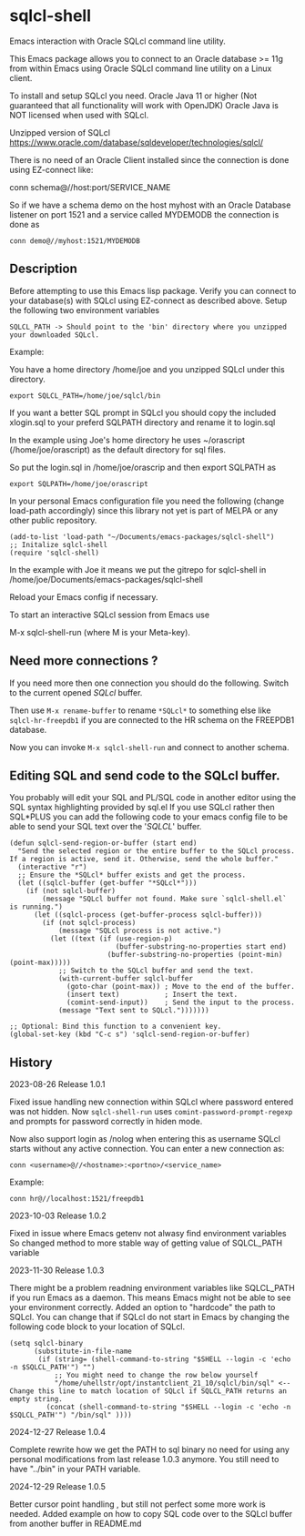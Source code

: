 # sqlcl-shell

Emacs interaction with Oracle SQLcl command line utility.


This Emacs package allows you to connect to an Oracle database >= 11g
from within Emacs using Oracle SQLcl command line utility on a Linux client.

To install and setup SQLcl you need.
Oracle Java 11 or higher (Not guaranteed that all functionality will work with OpenJDK)
Oracle Java is NOT licensed when used with SQLcl.

Unzipped version of SQLcl
https://www.oracle.com/database/sqldeveloper/technologies/sqlcl/

There is no need of an Oracle Client installed since the connection is done
using EZ-connect like: 

conn schema@//host:port/SERVICE_NAME

So if we have a schema demo on the host myhost with an Oracle Database listener on port 1521 and
a service called MYDEMODB the connection is done as

```
conn demo@//myhost:1521/MYDEMODB
```

## Description

Before attempting to use this Emacs lisp package.
Verify you can connect to your database(s) with SQLcl using EZ-connect as described above.
Setup the following two environment variables

```
SQLCL_PATH -> Should point to the 'bin' directory where you unzipped your downloaded SQLcl.
```

Example:

You have a home directory /home/joe and you unzipped SQLcl under this directory.

```
export SQLCL_PATH=/home/joe/sqlcl/bin
```

If you want a better SQL prompt in SQLcl you should copy the included xlogin.sql to
your preferd SQLPATH directory and rename it to login.sql

In the example using Joe's home directory he uses ~/orascript (/home/joe/orascript) as the
default directory for sql files.

So put the login.sql in /home/joe/orascrip and then export SQLPATH as

```
export SQLPATH=/home/joe/orascript
```

In your personal Emacs configuration file you need the following (change load-path accordingly)
since this library not yet is part of MELPA or any other public repository.

```
(add-to-list 'load-path "~/Documents/emacs-packages/sqlcl-shell")
;; Initalize sqlcl-shell
(require 'sqlcl-shell)
```

In the example with Joe it means we put the gitrepo for sqlcl-shell in
/home/joe/Documents/emacs-packages/sqlcl-shell

Reload your Emacs config if necessary.

To start an interactive SQLcl session from Emacs use

M-x sqlcl-shell-run (where M is your Meta-key).

## Need more connections ?

If you need more then one connection you should do the following.
Switch to the current opened *SQLcl* buffer.

Then use `M-x rename-buffer` to rename `*SQLcl*` to something else like `sqlcl-hr-freepdb1` if you
are connected to the HR schema on the FREEPDB1 database.

Now you can invoke `M-x sqlcl-shell-run` and connect to another schema.

## Editing SQL and send code to the SQLcl buffer.

You probably will edit your SQL and PL/SQL code in another editor using the SQL syntax highlighting provided by sql.el
If you use SQLcl rather then SQL*PLUS you can add the following code to your emacs config file to be able to
send your SQL text over the '*SQLCL*' buffer.

```
(defun sqlcl-send-region-or-buffer (start end)
  "Send the selected region or the entire buffer to the SQLcl process.
If a region is active, send it. Otherwise, send the whole buffer."
  (interactive "r")
  ;; Ensure the *SQLcl* buffer exists and get the process.
  (let ((sqlcl-buffer (get-buffer "*SQLcl*")))
    (if (not sqlcl-buffer)
        (message "SQLcl buffer not found. Make sure `sqlcl-shell.el` is running.")
      (let ((sqlcl-process (get-buffer-process sqlcl-buffer)))
        (if (not sqlcl-process)
            (message "SQLcl process is not active.")
          (let ((text (if (use-region-p)
                          (buffer-substring-no-properties start end)
                        (buffer-substring-no-properties (point-min) (point-max)))))
            ;; Switch to the SQLcl buffer and send the text.
            (with-current-buffer sqlcl-buffer
              (goto-char (point-max)) ; Move to the end of the buffer.
              (insert text)           ; Insert the text.
              (comint-send-input))    ; Send the input to the process.
            (message "Text sent to SQLcl.")))))))

;; Optional: Bind this function to a convenient key.
(global-set-key (kbd "C-c s") 'sqlcl-send-region-or-buffer)
```


## History

2023-08-26 Release 1.0.1

Fixed issue handling new connection within SQLcl where password entered was not hidden.
Now `sqlcl-shell-run` uses `comint-password-prompt-regexp` and prompts for password correctly in hiden mode.

Now also support login as /nolog when entering this as username SQLcl starts without any active connection.
You can enter a new connection as:

```
conn <username>@//<hostname>:<portno>/<service_name>
```

Example:

```
conn hr@//localhost:1521/freepdb1
```

2023-10-03 Release 1.0.2

Fixed in issue where Emacs getenv not alwasy find environment variables
So changed method to more stable way of getting value of SQLCL_PATH variable

2023-11-30 Release  1.0.3

There might be a problem readning environment variables like SQLCL_PATH if you run Emacs as a daemon.
This means Emacs might not be able to see your environment correctly. Added an option to 
"hardcode" the path to SQLcl. You can change that if SQLcl do not start in Emacs by changing
the following code block to your location of SQLcl.

```
(setq sqlcl-binary
      (substitute-in-file-name
       (if (string= (shell-command-to-string "$SHELL --login -c 'echo -n $SQLCL_PATH'") "")
           ;; You might need to change the row below yourself
           "/home/uhellstr/opt/instantclient_21_10/sqlcl/bin/sql" <-- Change this line to match location of SQLcl if SQLCL_PATH returns an empty string.
         (concat (shell-command-to-string "$SHELL --login -c 'echo -n $SQLCL_PATH'") "/bin/sql" ))))
```

2024-12-27 Release  1.0.4

Complete rewrite how we get the PATH to sql binary no need for using any personal modifications from
last release 1.0.3 anymore. You still need to have "../bin" in your PATH variable.

2024-12-29 Release 1.0.5

Better cursor point handling , but still not perfect some more work is needed.
Added example on how to copy SQL code over to the SQLcl buffer from another buffer in README.md
